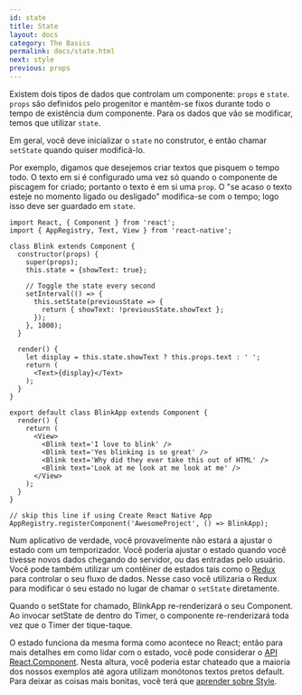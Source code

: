 ```yaml
---
id: state
title: State
layout: docs
category: The Basics
permalink: docs/state.html
next: style
previous: props
---
```


Existem dois tipos de dados que controlam um componente: `props` e `state`. `props` são definidos pelo progenitor e mantêm-se fixos durante todo o tempo de existência dum componente. Para os dados que vão se modificar, temos que utilizar `state`.

Em geral, você deve inicializar o `state` no construtor, e então chamar `setState` quando quiser modificá-lo.

Por exemplo, digamos que desejemos criar textos que pisquem o tempo todo. O texto em si é configurado uma vez só quando o componente de piscagem for criado; portanto o texto é em si uma `prop`. O "se acaso o texto esteje no momento ligado ou desligado" modifica-se com o tempo; logo isso deve ser guardado em `state`.

```ReactNativeWebPlayer
import React, { Component } from 'react';
import { AppRegistry, Text, View } from 'react-native';

class Blink extends Component {
  constructor(props) {
    super(props);
    this.state = {showText: true};

    // Toggle the state every second
    setInterval(() => {
      this.setState(previousState => {
        return { showText: !previousState.showText };
      });
    }, 1000);
  }

  render() {
    let display = this.state.showText ? this.props.text : ' ';
    return (
      <Text>{display}</Text>
    );
  }
}

export default class BlinkApp extends Component {
  render() {
    return (
      <View>
        <Blink text='I love to blink' />
        <Blink text='Yes blinking is so great' />
        <Blink text='Why did they ever take this out of HTML' />
        <Blink text='Look at me look at me look at me' />
      </View>
    );
  }
}

// skip this line if using Create React Native App
AppRegistry.registerComponent('AwesomeProject', () => BlinkApp);
```

Num aplicativo de verdade, você provavelmente não estará a ajustar o estado com um temporizador. Você poderia ajustar o estado quando você tivesse novos dados chegando do servidor, ou das entradas pelo usuário. Você pode também utilizar um contêiner de estados tais como o [Redux](http://redux.js.org/index.html) para controlar o seu fluxo de dados. Nesse caso você utilizaria o Redux para modificar o seu estado no lugar de chamar o `setState` diretamente.

Quando o setState for chamado, BlinkApp re-renderizará o seu Component. Ao invocar setState de dentro do Timer, o componente re-renderizará toda vez que o Timer der tique-taque.

O estado funciona da mesma forma como acontece no React; então para mais detalhes em como lidar com o estado, você pode considerar o [API React.Component](https://facebook.github.io/react/docs/component-api.html).
Nesta altura, você poderia estar chateado que a maioria dos nossos exemplos até agora utilizam monótonos textos pretos default. Para deixar as coisas mais bonitas, você terá que [aprender sobre Style](docs/style.html).
